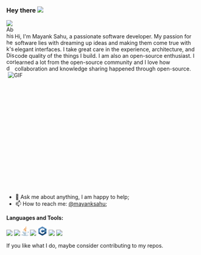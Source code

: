 ### Hey there <img src="https://media.giphy.com/media/hvRJCLFzcasrR4ia7z/giphy.gif" width="25px">
<a href="https://discordapp.com/users/997859789168185384/">
  <img align="left" alt="Abhishek's Discord" width="22px" src="https://raw.githubusercontent.com/peterthehan/peterthehan/master/assets/discord.svg" />
</a>

<br/>
<br />
Hi, I'm Mayank Sahu, a passionate software developer. My passion for software lies with dreaming up ideas and making them come true with elegant interfaces. I take great care in the experience, architecture, and code quality of the things I build. I am also an open-source enthusiast. I learned a lot from the open-source community and I love how collaboration and knowledge sharing happened through open-source. 
  <img align="right" alt="GIF" src="https://github.com/abhisheknaiidu/abhisheknaiidu/blob/master/code.gif?raw=true" width="500" height="320" />
  
- 💬 Ask me about anything, I am happy to help;
- 📫 How to reach me: [@mayanksahu](mailto:mikeanjelo911@gmail.com);

**Languages and Tools:**  

<code><img height="25" src="https://raw.githubusercontent.com/gilbarbara/logos/master/logos/javascript.svg"></code>
<code><img height="25" src="https://raw.githubusercontent.com/gilbarbara/logos/master/logos/react.svg"></code>
<code><img height="25" src="https://raw.githubusercontent.com/gilbarbara/logos/master/logos/java.svg"></code>
<code><img height="25" src="https://raw.githubusercontent.com/gilbarbara/logos/master/logos/npm.svg"></code>
<code><img height="25" src="https://raw.githubusercontent.com/github/explore/80688e429a7d4ef2fca1e82350fe8e3517d3494d/topics/cpp/cpp.png"></code>
<code><img height="25" src="https://raw.githubusercontent.com/gilbarbara/logos/master/logos/python.svg"></code>
<code><img height="25" src="https://raw.githubusercontent.com/gilbarbara/logos/master/logos/html5.svg"></code>


If you like what I do, maybe consider contributing to my repos. 
